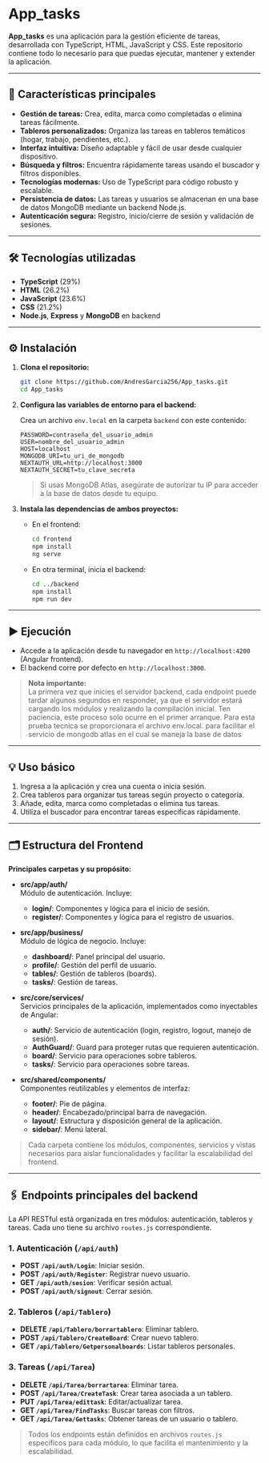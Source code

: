 # App_tasks

**App_tasks** es una aplicación para la gestión eficiente de tareas, desarrollada con TypeScript, HTML, JavaScript y CSS. Este repositorio contiene todo lo necesario para que puedas ejecutar, mantener y extender la aplicación.

---

## 🚀 Características principales

- **Gestión de tareas:** Crea, edita, marca como completadas o elimina tareas fácilmente.
- **Tableros personalizados:** Organiza las tareas en tableros temáticos (hogar, trabajo, pendientes, etc.).
- **Interfaz intuitiva:** Diseño adaptable y fácil de usar desde cualquier dispositivo.
- **Búsqueda y filtros:** Encuentra rápidamente tareas usando el buscador y filtros disponibles.
- **Tecnologías modernas:** Uso de TypeScript para código robusto y escalable.
- **Persistencia de datos:** Las tareas y usuarios se almacenan en una base de datos MongoDB mediante un backend Node.js.
- **Autenticación segura:** Registro, inicio/cierre de sesión y validación de sesiones.

---

## 🛠️ Tecnologías utilizadas

- **TypeScript** (29%)
- **HTML** (26.2%)
- **JavaScript** (23.6%)
- **CSS** (21.2%)
- **Node.js**, **Express** y **MongoDB** en backend

---

## ⚙️ Instalación

1. **Clona el repositorio:**
   ```bash
   git clone https://github.com/AndresGarcia256/App_tasks.git
   cd App_tasks
   ```

2. **Configura las variables de entorno para el backend:**

   Crea un archivo `env.local` en la carpeta `backend` con este contenido:
   ```
   PASSWORD=contraseña_del_usuario_admin
   USER=nombre_del_usuario_admin
   HOST=localhost
   MONGODB_URI=tu_uri_de_mongodb
   NEXTAUTH_URL=http://localhost:3000
   NEXTAUTH_SECRET=tu_clave_secreta
   ```
   > Si usas MongoDB Atlas, asegúrate de autorizar tu IP para acceder a la base de datos desde tu equipo.

3. **Instala las dependencias de ambos proyectos:**

   - En el frontend:
     ```bash
     cd frontend
     npm install
     ng serve
     ```

   - En otra terminal, inicia el backend:
     ```bash
     cd ../backend
     npm install
     npm run dev
     ```

---

## ▶️ Ejecución

- Accede a la aplicación desde tu navegador en `http://localhost:4200` (Angular frontend).
- El backend corre por defecto en `http://localhost:3000`.

> **Nota importante:**  
> La primera vez que inicies el servidor backend, cada endpoint puede tardar algunos segundos en responder, ya que el servidor estará cargando los módulos y realizando la compilación inicial. Ten paciencia, este proceso solo ocurre en el primer arranque.
> Para esta prueba tecnica se proporcionara el archivo env.local. para facilitar el servicio de mongodb atlas en el cual se maneja la base de datos

---

## 💡 Uso básico

1. Ingresa a la aplicación y crea una cuenta o inicia sesión.
2. Crea tableros para organizar tus tareas según proyecto o categoría.
3. Añade, edita, marca como completadas o elimina tus tareas.
4. Utiliza el buscador para encontrar tareas específicas rápidamente.

---

## 🗂️ Estructura del Frontend

**Principales carpetas y su propósito:**

- **src/app/auth/**  
  Módulo de autenticación. Incluye:
  - **login/**: Componentes y lógica para el inicio de sesión.
  - **register/**: Componentes y lógica para el registro de usuarios.

- **src/app/business/**  
  Módulo de lógica de negocio. Incluye:
  - **dashboard/**: Panel principal del usuario.
  - **profile/**: Gestión del perfil de usuario.
  - **tables/**: Gestión de tableros (boards).
  - **tasks/**: Gestión de tareas.

- **src/core/services/**  
  Servicios principales de la aplicación, implementados como inyectables de Angular:
  - **auth/**: Servicio de autenticación (login, registro, logout, manejo de sesión).
  - **AuthGuard/**: Guard para proteger rutas que requieren autenticación.
  - **board/**: Servicio para operaciones sobre tableros.
  - **tasks/**: Servicio para operaciones sobre tareas.

- **src/shared/components/**  
  Componentes reutilizables y elementos de interfaz:
  - **footer/**: Pie de página.
  - **header/**: Encabezado/principal barra de navegación.
  - **layout/**: Estructura y disposición general de la aplicación.
  - **sidebar/**: Menú lateral.

> Cada carpeta contiene los módulos, componentes, servicios y vistas necesarios para aislar funcionalidades y facilitar la escalabilidad del frontend.

---

## 🖇️ Endpoints principales del backend

La API RESTful está organizada en tres módulos: autenticación, tableros y tareas. Cada uno tiene su archivo `routes.js` correspondiente.

### 1. Autenticación (`/api/auth`)
- **POST `/api/auth/Login`**: Iniciar sesión.
- **POST `/api/auth/Register`**: Registrar nuevo usuario.
- **GET `/api/auth/sesion`**: Verificar sesión actual.
- **POST `/api/auth/signout`**: Cerrar sesión.

### 2. Tableros (`/api/Tablero`)
- **DELETE `/api/Tablero/borrartablero`**: Eliminar tablero.
- **POST `/api/Tablero/CreateBoard`**: Crear nuevo tablero.
- **GET `/api/Tablero/Getpersonalboards`**: Listar tableros personales.

### 3. Tareas (`/api/Tarea`)
- **DELETE `/api/Tarea/borrartarea`**: Eliminar tarea.
- **POST `/api/Tarea/CreateTask`**: Crear tarea asociada a un tablero.
- **PUT `/api/Tarea/edittask`**: Editar/actualizar tarea.
- **GET `/api/Tarea/FindTasks`**: Buscar tareas con filtros.
- **GET `/api/Tarea/Gettasks`**: Obtener tareas de un usuario o tablero.

> Todos los endpoints están definidos en archivos `routes.js` específicos para cada módulo, lo que facilita el mantenimiento y la escalabilidad.
